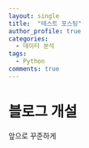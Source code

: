 ```yaml
---
layout: single
title:  "테스트 포스팅"
author_profile: true
categories:
  - 데이터 분석
tags:
  - Python
comments: true
---
```



# 블로그 개설

앞으로 꾸준하게

